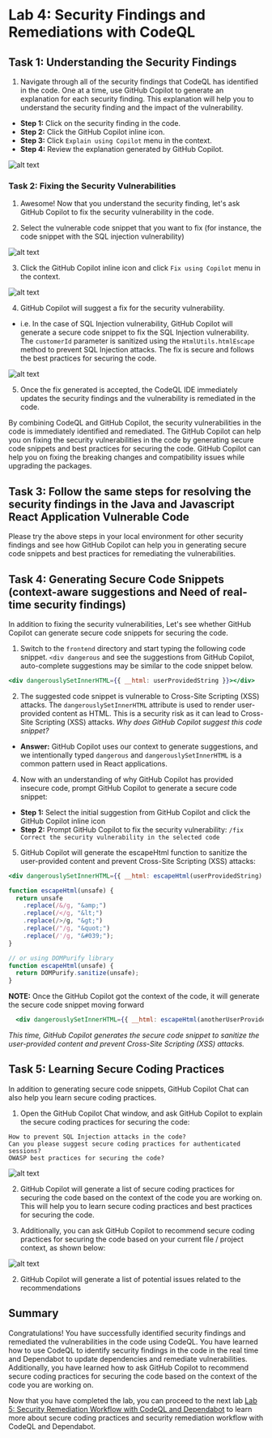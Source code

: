 # Lab 4: Security Findings and Remediations with CodeQL

## Task 1: Understanding the Security Findings

1. Navigate through all of the security findings that CodeQL has identified in the code. One at a time, use GitHub Copilot to generate an explanation for each security finding. This explanation will help you to understand the security finding and the impact of the vulnerability.

  - **Step 1:** Click on the security finding in the code.
  - **Step 2:** Click the GitHub Copilot inline icon.
  - **Step 3:** Click `Explain using Copilot` menu in the context.
  - **Step 4:** Review the explanation generated by GitHub Copilot.

![alt text](images/image-3.png)

### Task 2: Fixing the Security Vulnerabilities

1. Awesome! Now that you understand the security finding, let's ask GitHub Copilot to fix the security vulnerability in the code. 

2. Select the vulnerable code snippet that you want to fix (for instance, the code snippet with the SQL injection vulnerability)

![alt text](images/image-2.png)

3. Click the GitHub Copilot inline icon and click `Fix using Copilot` menu in the context.

![alt text](images/image-5.png)

4. GitHub Copilot will suggest a fix for the security vulnerability.

  - i.e. In the case of SQL Injection vulnerability, GitHub Copilot will generate a secure code snippet to fix the SQL Injection vulnerability. The `customerId` parameter is sanitized using the `HtmlUtils.htmlEscape` method to prevent SQL Injection attacks. The fix is secure and follows the best practices for securing the code.

  ![alt text](images/image-6.png)

5. Once the fix generated is accepted, the CodeQL IDE immediately updates the security findings and the vulnerability is remediated in the code. 

By combining CodeQL and GitHub Copilot, the security vulnerabilities in the code is immediately identified and remediated. The GitHub Copilot can help you on fixing the security vulnerabilities in the code by generating secure code snippets and best practices for securing the code. GitHub Copilot can help you on fixing the breaking changes and compatibility issues while upgrading the packages.

## Task 3: Follow the same steps for resolving the security findings in the Java and Javascript React Application Vulnerable Code
Please try the above steps in your local environment for other security findings and see how GitHub Copilot can help you in generating secure code snippets and best practices for remediating the vulnerabilities.

## Task 4: Generating Secure Code Snippets (context-aware suggestions and Need of real-time security findings)

In addition to fixing the security vulnerabilities, Let's see whether GitHub Copilot can generate secure code snippets for securing the code.

1. Switch to the `frontend` directory and start typing the following code snippet. `<div dangerous` and see the suggestions from GitHub Copilot, auto-complete suggestions may be similar to the code snippet below.

```jsx
<div dangerouslySetInnerHTML={{ __html: userProvidedString }}></div>
```

2. The suggested code snippet is vulnerable to Cross-Site Scripting (XSS) attacks. The `dangerouslySetInnerHTML` attribute is used to render user-provided content as HTML. This is a security risk as it can lead to Cross-Site Scripting (XSS) attacks. _Why does GitHub Copilot suggest this code snippet?_

  - **Answer:** GitHub Copilot uses our context to generate suggestions, and we intentionally typed `dangerous` and `dangerouslySetInnerHTML` is a common pattern used in React applications.

4. Now with an understanding of why GitHub Copilot has provided insecure code, prompt GitHub Copilot to generate a secure code snippet:

  - **Step 1:** Select the initial suggestion from GitHub Copilot and click the GitHub Copilot inline icon
  - **Step 2:** Prompt GitHub Copilot to fix the security vulnerability: `/fix Correct the security vulnerability in the selected code`

5. GitHub Copilot will generate the escapeHtml function to sanitize the user-provided content and prevent Cross-Site Scripting (XSS) attacks: 

```jsx
<div dangerouslySetInnerHTML={{ __html: escapeHtml(userProvidedString) }}></div>

function escapeHtml(unsafe) {
  return unsafe
    .replace(/&/g, "&amp;")
    .replace(/</g, "&lt;")
    .replace(/>/g, "&gt;")
    .replace(/"/g, "&quot;")
    .replace(/'/g, "&#039;");
}

// or using DOMPurify library
function escapeHtml(unsafe) {
  return DOMPurify.sanitize(unsafe);
}
```

**NOTE:** Once the GitHub Copilot got the context of the code, it will generate the secure code snippet moving forward

```jsx
  <div dangerouslySetInnerHTML={{ __html: escapeHtml(anotherUserProvidedString) }}></div>
```

_This time, GitHub Copilot generates the secure code snippet to sanitize the user-provided content and prevent Cross-Site Scripting (XSS) attacks._

## Task 5: Learning Secure Coding Practices

In addition to generating secure code snippets, GitHub Copilot Chat can also help you learn secure coding practices.

1. Open the GitHub Copilot Chat window, and ask GitHub Copilot to explain the secure coding practices for securing the code: 

```
How to prevent SQL Injection attacks in the code?
Can you please suggest secure coding practices for authenticated sessions?
OWASP best practices for securing the code?
```
![alt text](images/image-7.png)

2. GitHub Copilot will generate a list of secure coding practices for securing the code based on the context of the code you are working on. This will help you to learn secure coding practices and best practices for securing the code.


3. Additionally, you can ask GitHub Copilot to recommend secure coding practices for securing the code based on your current file / project context, as shown below:

![alt text](images/image-8.png)

2. GitHub Copilot will generate a list of potential issues related to the recommendations

## Summary
Congratulations! You have successfully identified security findings and remediated the vulnerabilities in the code using CodeQL. You have learned how to use CodeQL to identify security findings in the code in the real time and Dependabot to update dependencies and remediate vulnerabilities. Additionally, you have learned how to ask GitHub Copilot to recommend secure coding practices for securing the code based on the context of the code you are working on.

Now that you have completed the lab, you can proceed to the next lab [Lab 5: Security Remediation Workflow with CodeQL and Dependabot](lab5-security-remediation-workflow.md) to learn more about secure coding practices and security remediation workflow with CodeQL and Dependabot.
